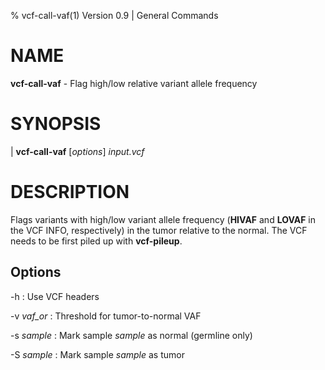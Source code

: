 % vcf-call-vaf(1) Version 0.9 | General Commands

# NAME

**vcf-call-vaf** - Flag high/low relative variant allele frequency

# SYNOPSIS

| **vcf-call-vaf** \[_options_\] _input.vcf_

# DESCRIPTION

Flags variants with high/low variant allele frequency (**HIVAF** and **LOVAF** in the VCF INFO, respectively) in the tumor relative to the normal. The VCF needs to be first piled up with **vcf-pileup**.

## Options

-h 
: Use VCF headers

-v _vaf_or_
: Threshold for tumor-to-normal VAF

-s _sample_
: Mark sample _sample_ as normal (germline only)

-S _sample_
: Mark sample _sample_ as tumor
